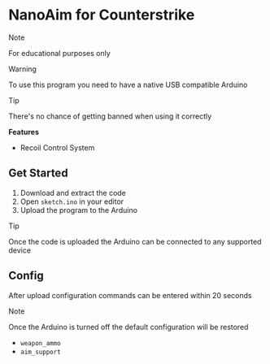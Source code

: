 # NanoAim for Counterstrike

> [!NOTE]
> For educational purposes only

> [!WARNING]
> To use this program you need to have a native USB compatible Arduino

> [!TIP]
> There's no chance of getting banned when using it correctly

**Features**

- Recoil Control System

## Get Started

1. Download and extract the code
2. Open `sketch.ino` in your editor
3. Upload the program to the Arduino

> [!TIP]
> Once the code is uploaded the Arduino can be connected to any supported device

## Config

After upload configuration commands can be entered within 20 seconds

> [!NOTE]
> Once the Arduino is turned off the default configuration will be restored

* `weapon_ammo`
* `aim_support`
